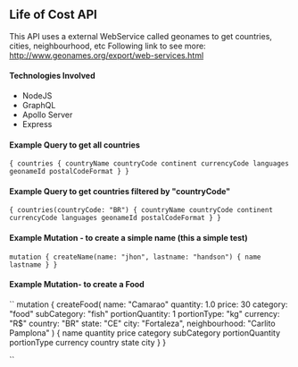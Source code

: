## Life of Cost API

This API uses a external WebService called geonames to get countries, cities, neighbourhood, etc
Following link to see more: http://www.geonames.org/export/web-services.html

#### Technologies Involved
* NodeJS
* GraphQL
* Apollo Server
* Express

#### Example Query to get all countries
``
{
  countries {
    countryName
    countryCode
    continent
    currencyCode
    languages
    geonameId
    postalCodeFormat
  }
}
``

#### Example Query to get countries filtered by "countryCode"
``
{
  countries(countryCode: "BR") {
    countryName
    countryCode
    continent
    currencyCode
    languages
    geonameId
    postalCodeFormat
  }
}
``

#### Example Mutation - to create a simple name (this a simple test)
``
mutation {
  createName(name: "jhon", lastname: "handson") {
    name
    lastname
  }
}
``

#### Example Mutation- to create a Food
``
mutation {
  createFood(
    name: "Camarao"
    quantity: 1.0
    price: 30
    category: "food"
    subCategory: "fish"
    portionQuantity: 1
    portionType: "kg"
    currency: "R$"
    country: "BR"
    state: "CE"
    city: "Fortaleza",
    neighbourhood: "Carlito Pamplona"
  ) {
    name
    quantity
    price
    category
    subCategory
    portionQuantity
    portionType
    currency
    country
    state
    city
  }
}

``
